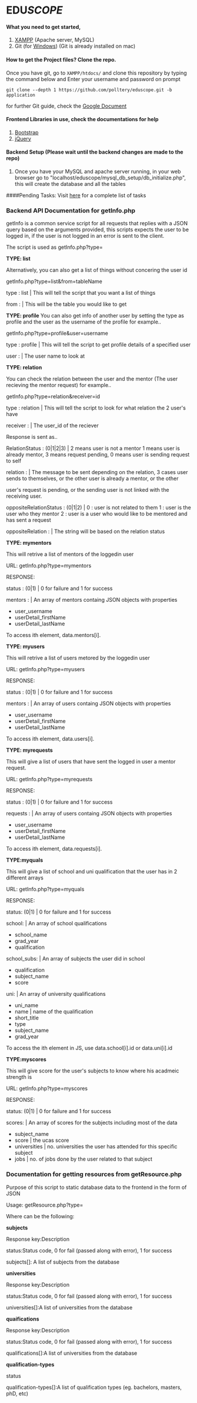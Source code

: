# __EDU__*SCOPE*


#### What you need to get started,
1. [XAMPP](https://www.apachefriends.org/index.html) (Apache server, MySQL) 
2. Git (for [Windows](https://git-scm.com/)) (Git is already installed on mac)

#### How to get the Project files? Clone the repo.
Once you have git, go to `XAMPP/htdocs/` and clone this repository by typing the command below 
and Enter your username and password on prompt
```git
git clone --depth 1 https://github.com/polltery/eduscope.git -b application
```

for further Git guide, check the [Google Document](https://docs.google.com/document/d/1WFO0DWCoO86QIkvxM8rCkrDsQb4n8picuUBBmO5Hvq4/edit)

#### Frontend Libraries in use, check the documentations for help
1. [Bootstrap](http://getbootstrap.com/components/)
2. [jQuery](https://jquery.com/)


#### Backend Setup (Please wait until the backend changes are made to the repo)
1. Once you have your MySQL and apache server running, in your web browser go to "localhost/eduscope/mysql_db_setup/db_initialize.php", this will create the database and all the tables

####Pending Tasks:
Visit [here](https://docs.google.com/spreadsheets/d/1Hrt0fGZgkDPiXamk6dQVy9HYFATJuRLJXBcWMy8kaJ4/edit#gid=1626178758) for a complete list of tasks

### Backend API Documentation for getInfo.php
getInfo is a common service script for all requests that replies with a JSON query based on the arguments provided, this scripts expects the user to be logged in, if the user is not logged in an error is sent to the client.

The script is used as getInfo.php?type=<TYPE>

**TYPE: list**

Alternatively, you can also get a list of things without concering the user id

getInfo.php?type=list&from=tableName

type : list | This will tell the script that you want a list of things

from : <table name> | This will be the table you would like to get 

**TYPE: profile**
You can also get info of another user by setting the type as profile and the user as the username of the profile
for example..

getInfo.php?type=profile&user=username

type : profile | This will tell the script to get profile details of a specified user

user : <username> | The user name to look at


**TYPE: relation**

You can check the relation between the user and the mentor (The user recieving the mentor request)
for example..

getInfo.php?type=relation&receiver=id

type : relation | This will tell the script to look for what relation the 2 user's have

receiver : <id> | The user_id of the reciever

Response is sent as..

RelationStatus : (0|1|2|3) | 
  2 means user is not a mentor
  1 means user is already mentor, 
  3 means request pending, 
  0 means user is sending request to self

relation : <string> | The message to be sent depending on the relation, 3 cases user sends to themselves, or the other user is already a mentor, or the other

user's request is pending, or the sending user is not linked with the receiving user.

oppositeRelationStatus : (0|1|2) | 
  0 : user is not related to them
  1 : user is the user who they mentor
  2 : user is a user who would like to be mentored and has sent a request

oppositeRelation : <string> | The string will be based on the relation status


**TYPE: mymentors**

This will retrive a list of mentors of the loggedin user

URL: getInfo.php?type=mymentors

RESPONSE: 

status : (0|1) | 0 for failure and 1 for success

mentors : <array> | An array of mentors containg JSON objects with properties
 - user_username
 - userDetail_firstName
 - userDetail_lastName

To access ith element, data.mentors[i].<property>
 
**TYPE: myusers**

This will retrive a list of users metored by the loggedin user

URL: getInfo.php?type=myusers

RESPONSE: 

status : (0|1) | 0 for failure and 1 for success

mentors : <array> | An array of users containg JSON objects with properties
 - user_username
 - userDetail_firstName
 - userDetail_lastName

To access ith element, data.users[i].<property>


**TYPE: myrequests**

This will give a list of users that have sent the logged in user a mentor request.

URL: getInfo.php?type=myrequests

RESPONSE:

status : (0|1) | 0 for failure and 1 for success

requests : <array> | An array of users containg JSON objects with properties
  - user_username
  - userDetail_firstName
  - userDetail_lastName

To access ith element, data.requests[i].<property>

**TYPE:myquals**

This will give a list of school and uni qualification that the user has in 2 different arrays

URL: getInfo.php?type=myquals

RESPONSE:

status: (0|1) | 0 for failure and 1 for success

school: <array> | An array of school qualifications
  - school_name
  - grad_year
  - qualification

school_subs: <array> | An array of subjects the user did in school
  - qualification
  - subject_name
  - score

uni: <array> | An array of university qualifications
  - uni_name
  - name | name of the qualification
  - short_title
  - type
  - subject_name
  - grad_year

To access the ith element in JS, use data.school[i].id or data.uni[i].id

**TYPE:myscores**

This will give score for the user's subjects to know where his acadmeic strength is

URL: getInfo.php?type=myscores

RESPONSE:

status: (0|1) | 0 for failure and 1 for success

scores: <array> | An array of scores for the subjects including most of the data
  - subject_name
  - score | the ucas score
  - universities | no. universities the user has attended for this specific subject
  - jobs | no. of jobs done by the user related to that subject

### Documentation for getting resources from getResource.php
Purpose of this script to static database data to the frontend in the form of JSON

Usage: getResource.php?type=<type>

Where <type> can be the following:

**subjects**
  
  Response key:Description

  status:Status code, 0 for fail (passed along with error), 1 for success

  subjects[]: A list of subjects from the database

**universities**
  
  Response key:Description
  
  status:Status code, 0 for fail (passed along with error), 1 for success
  
  universities[]:A list of universities from the database

**quaifications**
  
  Response key:Description
  
  status:Status code, 0 for fail (passed along with error), 1 for success
  
  qualifications[]:A list of universities from the database

**qualification-types**
  
  status
  
  qualification-types[]:A list of qualification types (eg. bachelors, masters, phD, etc)
